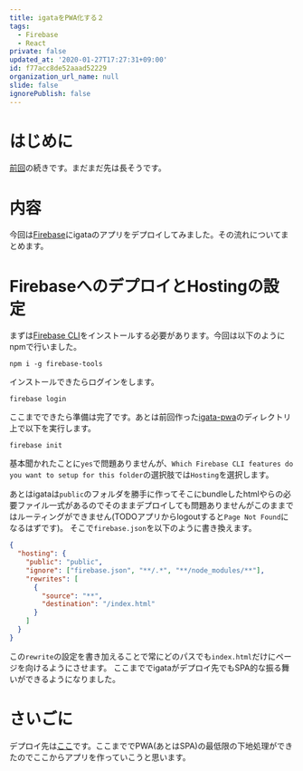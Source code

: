 ```yaml
---
title: igataをPWA化する２
tags:
  - Firebase
  - React
private: false
updated_at: '2020-01-27T17:27:31+09:00'
id: f77acc8de52aaad52229
organization_url_name: null
slide: false
ignorePublish: false
---
```

# はじめに
[前回](https://qiita.com/ufoo68/items/83e877d3b901b513c073)の続きです。まだまだ先は長そうです。

# 内容
今回は[Firebase](https://firebase.google.com)にigataのアプリをデプロイしてみました。その流れについてまとめます。

# FirebaseへのデプロイとHostingの設定
まずは[Firebase CLI](https://firebase.google.com/docs/cli)をインストールする必要があります。今回は以下のようにnpmで行いました。

```
npm i -g firebase-tools
```

インストールできたらログインをします。

```
firebase login
```

ここまでできたら準備は完了です。あとは前回作った[igata-pwa](https://github.com/aYutaMatsunaga/igata-pwa)のディレクトリ上で以下を実行します。

```
firebase init
```

基本聞かれたことに`yes`で問題ありませんが、`Which Firebase CLI features do you want to setup for this folder`の選択肢では`Hosting`を選択します。

あとはigataは`public`のフォルダを勝手に作ってそこにbundleしたhtmlやらの必要ファイル一式があるのでそのままデプロイしても問題ありませんがこのままではルーティングができません(TODOアプリからlogoutすると`Page Not Found`になるはずです)。
そこで`firebase.json`を以下のように書き換えます。

```json:firebase.json
{
  "hosting": {
    "public": "public",
    "ignore": ["firebase.json", "**/.*", "**/node_modules/**"],
    "rewrites": [
      {
        "source": "**",
        "destination": "/index.html"
      }
    ]
  }
}
```

この`rewrite`の設定を書き加えることで常にどのパスでも`index.html`だけにページを向けるようにさせます。
ここまででigataがデプロイ先でもSPA的な振る舞いができるようになりました。

# さいごに
デプロイ先は[ここ](https://igata-pwa.firebaseapp.com/)です。ここまででPWA(あとはSPA)の最低限の下地処理ができたのでここからアプリを作っていこうと思います。
